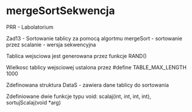 # mergeSortSekwencja

PRR - Labolatorium 

Zad13 - Sortowanie tablicy za pomocą algortmu mergeSort - sortowanie przez scalanie - wersja sekwencyjna 

Tablica wejsciowa jest generowana przez funkcje RAND()

Wielkosc tablicy wejsciowej ustalona przez #define TABLE_MAX_LENGTH 1000

Zdefinowana struktura DataS - zawiera dane tablicy do sortowania

Zdefiniowane dwie funkcje typu void: scalaj(int, int, int, int), sortujScalaj(void *arg)
      
